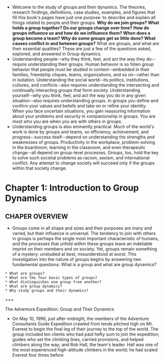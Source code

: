* Welcome to the study of groups and their dynamics. The theories, research findings, definitions, case studies, examples, and figures that fill this book's pages have just one purpose: to describe and explain all things related to people and their groups. **Why do we join groups? What holds a group together? Do our groups change over time? How do groups influence us and how do we inflluence them? When does a group become a team? Why do some groups get so little done? What causes conflict in and between groups?** What are groups, and what are their essential qualities? These are just a few of the questions asked, explored, and answered in Group dynamics.
* Understanding people--why they think, feel, and act the way they do--require understanding their groups. Human behavior is so foten group behavior that people must be studied in context--embedded in their families, friendship cliques, teams, organizations, and so on--rather than in isolation. Understanding the social world--its politics, institutions, cultures, and conflicts--also requires understanding the intersecting and continually interacting groups that form society. Understanding yourself--why you think, feel, and act the way you do in any given situation--also requires understanding groups. In groups you define and confirm your values and beliefs and take on or refine your identity. When you face uncertain situations, you gain reassuring information about your problems and security in companionship in groups. You are most who you are when you are with others in groups.
* Understanding groups is also eminently practical. Much of the world's work is done by groups and teams, so efficiency, achievement, and progress--success itself--depend on understanding the strengths and weaknesses of groups. Productivity in the workplace, problem-solving in the boardroom, learning in the classroom, and even therapeutic change--all depend on group-level processes. Groups, too, hold the key to solve such societal problems as racism, sexism, and international conflict. Any attempt to change society will succeed only if the groups within that society change.

# Chapter 1: Introduction to Group Dynamics

## CHAPER OVERVIEW
* Groups come in all shape and sizes and their purposes are many and varied, but their influence is universal. The tendency to join with others in groups is perhaps the single most important characteristic of humans, and the processes that unfold within these groups leave an indeliable imprint on their members and on society. Yet, groups remain something of a mystery: unstudied at best, misunderstood at worst. This investigation into the nature of groups begins by answering two fundamental questions: What is a group and what are group dynamics?

```
* What are groups?
* What are the four basic types of groups?
* What distinguishes one group from another?
* What are group dynamics?
* Why study groups and their dynamics?
```

===

The Adventure Expedition: Group and Their Dynamics
* On May 10, 1996, just after midnight, the members of the Adventure Consultants Guide Expedition crawled from tends pitched high on Mt. Everest to begin the final leg of their journey to the top of the world. The group included ten clients who had paid hefty sum to join the expedition; guides who set the climbing lines, carried provisions, and helped climbers along the way; and Rob Hall, the team's leader. Hall was one of the most experienced high-altitude climbers in the world; he had scaled Everest four times before